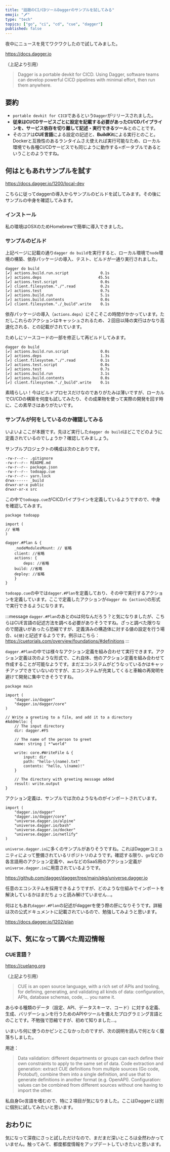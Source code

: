 ```yaml
---
title: "話題のCI/CDツールDaggerのサンプルを試してみる"
emoji: "🗡️"
type: "tech"
topics: ["go", "ci", "cd", "cue", "dagger"]
published: false
---
```


夜中にニュースを見てワクワクしたので試してみました。

https://docs.dagger.io

（上記より引用）

> Dagger is a portable devkit for CICD.
> Using Dagger, software teams can develop powerful CICD pipelines with minimal effort, then run them anywhere.

## 要約
- `portable devkit for CICD`であるという`Dagger`がリリースされました。
- **従来はCI/CDサービスごとに設定を記載する必要があったCI/CDパイプラインを、サービス依存を切り離して記述・実行できるツール**とのことです。
- そのコアは**CUE言語**による設定の記述と、**BuildKit**による実行とのこと。Dockerと互換性のあるランタイムさえ使えれば実行可能なため、ローカル環境でも各種CI/CDサービスでも同じように動作する=ポータブルであるということのようですね。

## 何はともあれサンプルを試す

https://docs.dagger.io/1200/local-dev

こちらに従ってdaggerの導入からサンプルのビルドを試してみます。その後にサンプルの中身を確認してみます。

### インストール
私の環境はOSXのためHomebrewで簡単に導入できました。

### サンプルのビルド
上記ページに記載の通り`dagger do build`を実行すると、ローカル環境で`node`環境の構築、依存パッケージの導入、テスト、ビルドが一通り実行されました。

```
dagger do build
[✔] actions.build.run.script              0.1s
[✔] actions.deps                         45.5s
[✔] actions.test.script                   0.0s
[✔] client.filesystem."./".read           0.2s
[✔] actions.test                          0.7s
[✔] actions.build.run                     5.1s
[✔] actions.build.contents                0.0s
[✔] client.filesystem."./_build".write    0.1s
```

依存パッケージの導入（`actions.deps`）にそこそこの時間がかかっています。ただしこれらのアクションはキャッシュされるため、２回目以降の実行はかなり高速化される、との記載がされています。

ためしにソースコードの一部を修正して再ビルドしてみます。

```
dagger do build
[✔] actions.build.run.script              0.0s
[✔] actions.deps                          1.3s
[✔] client.filesystem."./".read           0.1s
[✔] actions.test.script                   0.0s
[✔] actions.test                          0.7s
[✔] actions.build.run                     3.1s
[✔] actions.build.contents                0.0s
[✔] client.filesystem."./_build".write    0.1s
```

素晴らしい！今はビルドプロセスだけなのでありがたみは薄いですが、ローカルでCI/CDの構築を何度も試してみたり、その成果物を使って実際の開発を回す時に、この素早さはありがたいです。

### サンプルが何をしているのか確認してみる
いよいよここが本題です。先ほど実行した`dagger do build`はどこでどのように定義されているのでしょうか？確認してみましょう。

サンプルプロジェクトの構成は次のとおりです。
```
-rw-r--r-- .gitignore
-rw-r--r-- README.md
-rw-r--r-- package.json
-rw-r--r-- todoapp.cue
-rw-r--r-- yarn.lock
drwx------ _build
drwxr-xr-x public
drwxr-xr-x src
```

この中で`todoapp.cue`がCICDパイプラインを定義しているようですので、中身を確認してみます。
```cue:todoapp.cue
package todoapp

import (
// 省略
)

dagger.#Plan & {
    _nodeModulesMount: // 省略
    client: //省略
    actions: {
        deps: //省略
	build: //省略
	deploy: //省略
    }
}
```

`todoapp.cue`の中では`dagger.#Plan`を定義しており、その中で実行するアクションを定義しています。ここで定義したアクションが`dagger do {action}`の形式で実行できるようになります。

:::message
`dagger.#Plan`のあとの`&`は何なんだろう？と気になりましたが、こちらはCUE言語の記述方法を調べる必要がありそうですね。ざっと調べた限りなので間違いがあったら恐縮ですが、定義済みの構造体に対する値の設定を行う場合、`&{値}`と記述するようです。例示はこちら：https://cuetorials.com/overview/foundations/#definitions
:::

`dagger.#Plan`の中では様々なアクション定義を組み合わせて実行できます。アクション定義は次のような形式で、これ自体、他のアクション定義を組み合わせて作成することが可能なようです。まだエコシステムがどうなっているかはキャッチアップできていないのですが、エコシステムが充実してくると車輪の再発明を避けて開発に集中できそうですね。

```cue:sample.cue
package main

import (
    "dagger.io/dagger"
    "dagger.io/dagger/core"
)

// Write a greeting to a file, and add it to a directory
#AddHello: {
    // The input directory
    dir: dagger.#FS

    // The name of the person to greet
    name: string | *"world"

    write: core.#WriteFile & {
        input: dir
        path: "hello-\(name).txt"
        contents: "hello, \(name)!"
    }

    // The directory with greeting message added
    result: write.output
}
```

アクション定義は、サンプルでは次のようなものがインポートされています。
```cue:todoapp.cue
import (
    "dagger.io/dagger"
    "dagger.io/dagger/core"
    "universe.dagger.io/alpine"
    "universe.dagger.io/bash"
    "universe.dagger.io/docker"
    "universe.dagger.io/netlify"
)
```

`universe.dagger.io`に多くのサンプルがありそうですね。これはDaggerコミュニティによって整備されているリポジトリのようです。確認する限り、`go`などの各言語用のアクション定義や、`aws`などのSaaS用のアクション定義が`universe.dagger.io`に用意されているようです。

https://github.com/dagger/dagger/tree/main/pkg/universe.dagger.io

任意のエコシステムを採用できるようですが、どのような仕組みでインポートを解決しているかはまだちょっと読み解けていません…。

何はともあれ`dagger.#Plan`の記述がdaggerを使う際の肝になりそうです。詳細は次の公式ドキュメントに記載されているので、勉強してみようと思います。

https://docs.dagger.io/1202/plan


## 以下、気になって調べた周辺情報
### CUE言語？

https://cuelang.org

（上記より引用）

> CUE is an open source language, with a rich set of APIs and tooling, for defining, generating, and validating all kinds of data: configuration, APIs, database schemas, code, … you name it.

あらゆる種類のデータ（設定、API、データスキーマ、コード）に対する定義、生成、バリデーションを行うためのAPIやツールを備えたプログラミング言語とのことです。不勉強で恐縮ですが、初めて知りました…。

いまいち何に使うのかピンとこなかったのですが、次の説明を読んで何となく腹落ちしました。

用途：
> Data validation: different departments or groups can each define their own constraints to apply to the same set of data.
> Code extraction and generation: extract CUE definitions from multiple sources (Go code, Protobuf), combine them into a single definition, and use that to generate definitions in another format (e.g. OpenAPI).
> Configuration: values can be combined from different sources without one having to import the other.

私自身Go言語を嗜むので、特に２項目が気になりました。ここはDaggerとは別に個別に試してみたいと思います。

## おわりに
気になって深夜にさっと試しただけなので、まだまだ深いところは全然わかっていません。触ってみて、都度都度情報をアップデートしていきたいと思います。